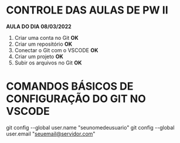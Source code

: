 # CONTROLE DAS AULAS DE PW II

**AULA DO DIA 08/03/2022**

1. Criar uma conta no Git **OK**
2. Criar um repositório **OK**
3. Conectar o Git com o VSCODE **OK**
4. Criar um projeto **OK**
5. Subir os arquivos no Git **OK**

# COMANDOS BÁSICOS DE CONFIGURAÇÃO DO GIT NO VSCODE
git config --global user.name "seunomedeusuario"
git config --global user.email "seuemail@servidor.com"
